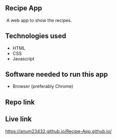 ## Recipe App
​
A web app to show the recipes.
​
## Technologies used
- HTML
- CSS
- Javascript
​
## Software needed to run this app
- Browser (preferably Chrome)
​
## Repo link


## Live link
https://anum23432.github.io/Recipe-App.github.io/

